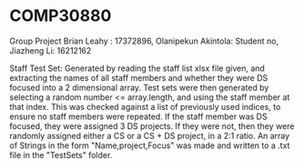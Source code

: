 # COMP30880
Group Project
Brian Leahy : 17372896, Olanipekun Akintola: Student no, Jiazheng Li: 16212162

Staff Test Set:
Generated by  reading the staff list xlsx file given, and extracting the names of all staff members and whether they were DS focused into a 2 dimensional array. Test sets were then generated by selecting a random number <= array.length, and using the staff member at that index. This was checked against a list of previously used indices, to ensure no staff members were repeated. If the staff member was DS focused, they were assigned 3 DS projects. If they were not, then they were randomly assigned either a CS or a CS + DS project, in a 2:1 ratio. An array of Strings in the form "Name,project,Focus" was made and written to a .txt file in the "TestSets" folder.
